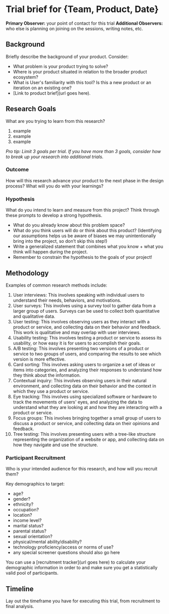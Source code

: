 # Trial brief for {Team, Product, Date}
**Primary Observer:** your point of contact for this trial
**Additional Observers:** who else is planning on joining on the sessions, writing notes, etc.

## Background
Briefly describe the background of your product. Consider:
- What problem is your product trying to solve?
- Where is your product situated in relation to the broader product ecosystem?
- What is User's familiarity with this tool? Is this a new product or an iteration on an existing one?
- [Link to product brief](url goes here).

## Research Goals
What are you trying to learn from this research?
1. example
2. example
3. example

*Pro tip: Limit 3 goals per trial. If you have more than 3 goals, consider how to break up your research into additional trials.*

### Outcome
How will this research advance your product to the next phase in the design process? What will you do with your learnings?

### Hypothesis
What do you intend to learn and measure from this project? Think through these prompts to develop a strong hypothesis.
- What do you already know about this problem space?
- What do you think users will do or think about this product? (Identifying our assumptions helps us be aware of biases we may unintentionally bring into the project, so don’t skip this step!)
- Write a generalized statement that combines what you know + what you think will happen during the project.
- Remember to constrain the hypothesis to the goals of your project!

## Methodology

Examples of common research methods include:

1. User interviews: This involves speaking with individual users to understand their needs, behaviors, and motivations.
2. User surveys: This involves using a survey tool to gather data from a larger group of users. Surveys can be used to collect both quantitative and qualitative data.
3. User testing: This involves observing users as they interact with a product or service, and collecting data on their behavior and feedback. This work is qualitative and may overlap with user interviews.
4. Usability testing: This involves testing a product or service to assess its usability, or how easy it is for users to accomplish their goals.
5. A/B testing: This involves presenting two versions of a product or service to two groups of users, and comparing the results to see which version is more effective.
6. Card sorting: This involves asking users to organize a set of ideas or items into categories, and analyzing their responses to understand how they think about the information.
7. Contextual inquiry: This involves observing users in their natural environment, and collecting data on their behavior and the context in which they use a product or service.
8. Eye tracking: This involves using specialized software or hardware to track the movements of users' eyes, and analyzing the data to understand what they are looking at and how they are interacting with a product or service.
9. Focus groups: This involves bringing together a small group of users to discuss a product or service, and collecting data on their opinions and feedback.
10. Tree testing: This involves presenting users with a tree-like structure representing the organization of a website or app, and collecting data on how they navigate and use the structure.

### Participant Recruitment
Who is your intended audience for this research, and how will you recruit them?

Key demographics to target:
- age?
- gender?
- ethnicity?
- occupation?
- location?
- income level?
- marital status?
- parental status?
- sexual orientation?
- physical/mental ability/disability?
- technology proficiency/access or norms of use?
- any special screener questions should also go here

You can use a [recruitment tracker](url goes here) to calculate your demographic information in order to and make sure you get a statistically valid pool of participants.

## Timeline
Lay out the timeframe you have for executing this trial, from recruitment to final analysis.
